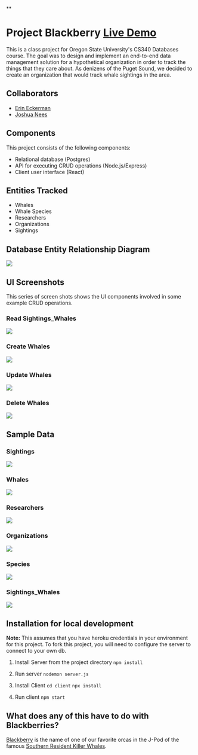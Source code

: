 
**

# Project Blackberry [Live Demo](https://cs340-blackberry.herokuapp.com/)

This is a class project for Oregon State University's CS340 Databases course. The goal was to design and implement an end-to-end data management solution for a hypothetical organization in order to track the things that they care about. As denizens of the Puget Sound, we decided to create an organization that would track whale sightings in the area.

## Collaborators

 - [Erin Eckerman](https://github.com/eckermania)
 - [Joshua Nees](https://github.com/jnees)


## Components
This project consists of the following components:

 - Relational database (Postgres)
 - API for executing CRUD operations (Node.js/Express)
 - Client user interface (React)

## Entities Tracked

 - Whales
 - Whale Species
 - Researchers
 - Organizations
 - Sightings


## Database Entity Relationship Diagram

**![](https://lh4.googleusercontent.com/Mj7J8X8LE-Ks3IzZtkdVxIYe8HqbtdoOlrmL9nKp-SckWlKRlFq3RXqiauhdBXuKfXpWeIOUyz5F372EemFEhUFAMrOHoNgXa7v7ayXmy1eOANxD8g2b7M3hrgn_ijUJj11a7971ZpmQ0OwI9w)**
## UI Screenshots

This series of screen shots shows the UI components involved in some example CRUD operations.


### Read Sightings_Whales
![](https://lh5.googleusercontent.com/GfXeCHZzhkyTTNN5qkBH-Pvw1tetbgIw2APQkvW82BUn4aI108qmLVFNioP2nZxfIn34-GNLfQsH9ehstMYa8zfYTWW5sTTksWr93FRjBHXMktYSvodziPs0cGZZlysABXLDtxbK6Ft-apUl9w)

### Create Whales
**![](https://lh6.googleusercontent.com/bUK3esF_4GosNqnCUFlE8z7cCI4Ii96bFnBsSsbOusuyuXlecE13OUtw2G548-CZKF8BDR32TEPyyzXS9-P5x0zpzlIGuRpxjVW8Qdn-cihNJhwSrCe7HwLiolkRpYnbrToSbdkOHwbQRjfQHA)**
### Update Whales
**![](https://lh5.googleusercontent.com/pO2ZSxMH-WCvpAssgY6HhRIa8hL5gTL9ASweBJDzBsG_KmmjDrzfi5j72f8gSthAntTaWaauzG6rpEp1594Uy0jyWgBqB-WCHxVNTwFhoab78S79YaovywrlrznABmjLqLG2d4ExP_wpJL76vw)**
### Delete Whales
**![](https://lh6.googleusercontent.com/21IHmlxTLZDhc5EvX5nP3XoD7721dE4UsZNnA32ld8j-OytK4oJnjXF3BrkAaawOh-usE_l0REnz8KSs0rwY5cClYYLf2pe7Dkbbnsamlz1jp3e1qsH5EaKKpTmWHtm9_qXBrW8WlOergdiq-w)**

## Sample Data
### Sightings
**![](https://lh4.googleusercontent.com/4z6dYarfyV0x1VI8iWei3X6o2Ms3qURyiByADlWhbKEzDEAkE-0eFycUPHQ2I4lYO0LMnsDXbOHzA1b8bxiZ-Fxolyp3PXgE_z0yTGI0yDx8wd1pYqZfQ5jo2QzDJZ7UsISFNwfzac4FlFgoIA)**
### Whales
**![](https://lh6.googleusercontent.com/RzlQ6YcjpPyfn98rHT4W7femakov_F5SIkabiUMzHqjm72qEZ8TkVQJqvj7w3jBhZSKhhb_Kffu9VV9DEjR8_2ncP0iO-wDt2F_76bYgSt3HWDmrIMxLHjlLnFUlJ8jcbzhAOmuLDxvgclsRCw)**
### Researchers
**![](https://lh5.googleusercontent.com/She6lwcUTD6ahGGQlw8sdox9ka8hupHz2jGotYzp5SWlXn4dnYlViVNaC23yZR1VQuqiyce0KwCiiVQRmmEN4Wqo7WZ6IK33FxKahrx6bIHuhN7rhFor6dfKG-LDmizIlIGeSMRHpxtp0Ri31w)**
### Organizations
**![](https://lh3.googleusercontent.com/RifVczos1Sa40JpNhWy_I6cCCvd1mtSpI60Ixb2CKLInlZAfJ1pzR-nYz0mnHy7ePlLMTI02agQNF5ewy7AoVxhlzMTQOaR8hRnBMHwLx_cK4yhjQ-8nal3jyr-qnXVHPKTfVGY117IcnP2Gwg)**

### Species
**![](https://lh4.googleusercontent.com/HYBU2utivcgUfS-Z9HgW22jdyms379F7_mKOHh7jtOMo24bEHlpTEZB5xq_DFTSt_CeSZI6syZo0-ob_3XvMVRQ6cJLwxSZl8sa-Ia4EjTMi5D4wklYJQ2tnmZUNk-RvthooYRJCKnvspQzc0Q)**

### Sightings_Whales
**![](https://lh4.googleusercontent.com/JqQ1zpMv4wFQxTUxbsI8WHMJfxfs9bWNOmb6-4G_mYTmMC5_-Rgql8ZRVl9S8VtfHYr8UmSbqe43fIcqMgmLi2x6H4nHw9rySDzLMbYje_Ks8GFqyrBCm54Q7qlQ9PF3q4LiwVTGKO8eOERCag)**

## Installation for local development

**Note:** This assumes that you have heroku credentials in your environment for this project. To fork this project, you will need to configure the server to connect to your own db.

 1. Install Server from the project directory
 ```npm install```
 
 2. Run server
 ```nodemon server.js```
 
 3. Install Client
```cd client```
```npx install```

4. Run client
```npm start```
	 
## What does any of this have to do with Blackberries?
[Blackberry](https://killerwhales.fandom.com/wiki/J27_Blackberry) is the name of one of our favorite orcas in the J-Pod of the famous [Southern Resident Killer Whales](https://en.wikipedia.org/wiki/Southern_resident_killer_whales).


